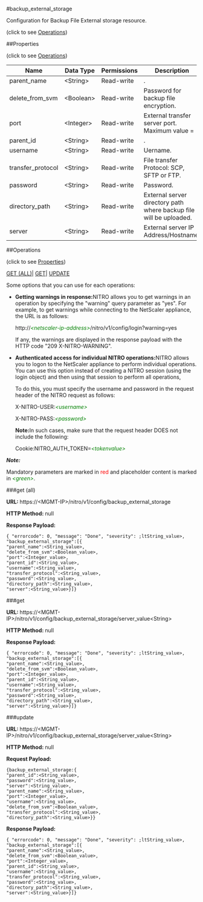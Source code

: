 #backup_external_storage



Configuration for Backup File External storage resource.

<span>(click to see [Operations](#operations))</span>



##Properties 

<span>(click to see [Operations](#operations))</span>





<table><thead><tr><th>Name</th><th>Data Type</th><th>Permissions</th><th>Description</th></tr></thead><tbody><tr><td>parent_name</td><td>&lt;String></td><td>Read-write</td><td>.</td></tr><tr><td>delete_from_svm</td><td>&lt;Boolean></td><td>Read-write</td><td>Password for backup file encryption.</td></tr><tr><td>port</td><td>&lt;Integer></td><td>Read-write</td><td>External transfer server port.<br>Maximum value =</td></tr><tr><td>parent_id</td><td>&lt;String></td><td>Read-write</td><td>.</td></tr><tr><td>username</td><td>&lt;String></td><td>Read-write</td><td>Uername.</td></tr><tr><td>transfer_protocol</td><td>&lt;String></td><td>Read-write</td><td>File transfer Protocol: SCP, SFTP or FTP.</td></tr><tr><td>password</td><td>&lt;String></td><td>Read-write</td><td>Password.</td></tr><tr><td>directory_path</td><td>&lt;String></td><td>Read-write</td><td>External server directory path where backup file will be uploaded.</td></tr><tr><td>server</td><td>&lt;String></td><td>Read-write</td><td>External server IP Address/Hostname.</td></tr></tbody></table>

##Operations 

<span>(click to see [Properties](#properties))</span>





[GET (ALL)](#get-all)| [GET](#get)| [UPDATE](#update)





Some options that you can use for each operations:

<ul><li><p><b>Getting warnings in response:</b>NITRO allows you to get warnings in an operation by specifying the "warning" query parameter as "yes". For example, to get warnings while connecting to the NetScaler appliance, the URL is as follows:</p><p>http://<span style="color:green;font-style:italic;">&lt;netscaler-ip-address&gt;</span>/nitro/v1/config/login?warning=yes</p><p>If any, the warnings are displayed in the response payload with the HTTP code "209 X-NITRO-WARNING".</p></li><li><p><b>Authenticated access for individual NITRO operations:</b>NITRO allows you to logon to the NetScaler appliance to perform individual operations. You can use this option instead of creating a NITRO session (using the login object) and then using that session to perform all operations,</p><p>To do this, you must specify the username and password in the request header of the NITRO request as follows:</p><p>X-NITRO-USER:<span style="color:green;font-style:italic;">&lt;username&gt;</span></p><p>X-NITRO-PASS:<span style="color:green;font-style:italic;">&lt;password&gt;</span></p><p><b>Note:</b>In such cases, make sure that the request header DOES not include the following:</p><p>Cookie:NITRO_AUTH_TOKEN=<span style="color:green;font-style:italic;">&lt;tokenvalue&gt;</span></p></li></ul>







***Note:*** 

Mandatory parameters are marked in <span style="color:#FF0000;">red</span> and placeholder content is marked in <span style="color:green;font-style:italic">&lt;green&gt;</span>.



###get (all)







<b>URL: </b>https://&lt;MGMT-IP&gt;/nitro/v1/config/backup_external_storage

<b>HTTP Method: </b>null

<b>Response Payload: </b>
```
{ "errorcode": 0, "message": "Done", "severity": ;ltString_value>, "backup_external_storage":[{
"parent_name":<String_value>,
"delete_from_svm":<Boolean_value>,
"port":<Integer_value>,
"parent_id":<String_value>,
"username":<String_value>,
"transfer_protocol":<String_value>,
"password":<String_value>,
"directory_path":<String_value>,
"server":<String_value>}]}
```







###get







<b>URL: </b>https://&lt;MGMT-IP&gt;/nitro/v1/config/backup_external_storage/server_value&lt;String&gt;

<b>HTTP Method: </b>null

<b>Response Payload: </b>
```
{ "errorcode": 0, "message": "Done", "severity": ;ltString_value>, "backup_external_storage":[{
"parent_name":<String_value>,
"delete_from_svm":<Boolean_value>,
"port":<Integer_value>,
"parent_id":<String_value>,
"username":<String_value>,
"transfer_protocol":<String_value>,
"password":<String_value>,
"directory_path":<String_value>,
"server":<String_value>}]}
```







###update







<b>URL: </b>https://&lt;MGMT-IP&gt;/nitro/v1/config/backup_external_storage/server_value&lt;String&gt;

<b>HTTP Method: </b>null

<b>Request Payload: </b>
```
{backup_external_storage:{
"parent_id":<String_value>,
"password":<String_value>,
"server":<String_value>,
"parent_name":<String_value>,
"port":<Integer_value>,
"username":<String_value>,
"delete_from_svm":<Boolean_value>,
"transfer_protocol":<String_value>,
"directory_path":<String_value>}}
```

<b>Response Payload: </b>
```
{ "errorcode": 0, "message": "Done", "severity": ;ltString_value>, "backup_external_storage":[{
"parent_name":<String_value>,
"delete_from_svm":<Boolean_value>,
"port":<Integer_value>,
"parent_id":<String_value>,
"username":<String_value>,
"transfer_protocol":<String_value>,
"password":<String_value>,
"directory_path":<String_value>,
"server":<String_value>}]}
```







